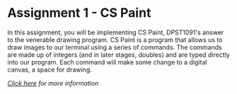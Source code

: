 # Assignment 1 - CS Paint  

In this assignment, you will be implementing CS Paint, DPST1091's answer to the venerable drawing program. CS Paint is a program that allows us to draw images to our terminal using a series of commands. The commands are made up of integers (and in later stages, doubles) and are typed directly into our program. Each command will make some change to a digital canvas, a space for drawing.


*[Click here](https://cgi.cse.unsw.edu.au/~dp1091/20T1/assignments/ass1/index.html) for more information*